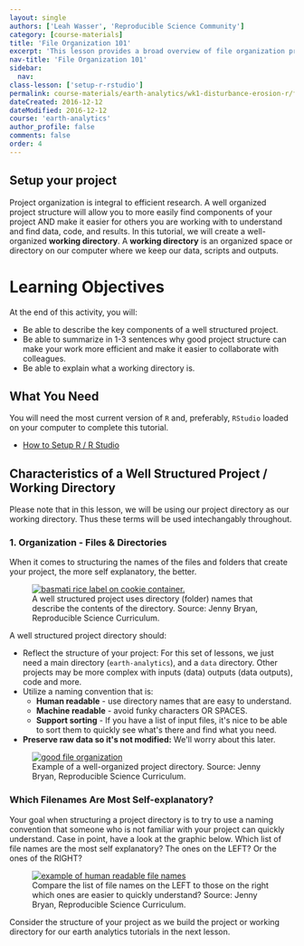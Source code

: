 ```yaml
---
layout: single
authors: ['Leah Wasser', 'Reproducible Science Community']
category: [course-materials]
title: 'File Organization 101'
excerpt: 'This lesson provides a broad overview of file organization principles.'
nav-title: 'File Organization 101'
sidebar:
  nav:
class-lesson: ['setup-r-rstudio']
permalink: course-materials/earth-analytics/wk1-disturbance-erosion-r/file-organization-101/
dateCreated: 2016-12-12
dateModified: 2016-12-12
course: 'earth-analytics'
author_profile: false
comments: false
order: 4
---
```



## Setup your project

Project organization is integral to efficient research. A well organized project
structure will allow you to more easily find components of your project AND
make it easier for others you are working with to understand and find data, code,
and results. In this tutorial, we will create a well-organized **working directory**.
A **working directory** is an organized space or directory on our computer where we
keep our data, scripts and outputs.

<div class='notice--success' markdown="1">

# Learning Objectives
At the end of this activity, you will:

* Be able to describe the key components of a well structured project.
* Be able to summarize in 1-3 sentences why good project structure can make your work more efficient and make it easier to collaborate with colleagues.
* Be able to explain what a working directory is.


## What You Need

You will need the most current version of `R` and, preferably, `RStudio` loaded on
your computer to complete this tutorial.

* [How to Setup R / R Studio](/course-materials/earth-analytics/setup-r-rstudio/)

</div>

## Characteristics of a Well Structured Project / Working Directory

Please note that in this lesson, we will be using our project directory as our
working directory. Thus these terms will be used intechangably throughout.

### 1. Organization - Files & Directories

When it comes to structuring the names of the files and folders that create your
project, the more self explanatory, the better.

<figure class="half">
	<a href="{{ site.url }}/images/slide-shows/intro-rr/basmati-rice.png">
	<img src="{{ site.url }}/images/slide-shows/intro-rr/basmati-rice.png" alt="basmati rice label on cookie container."></a>
	<figcaption> A well structured project uses directory (folder) names that describe
  the contents of the directory. Source: Jenny Bryan, Reproducible Science Curriculum.
	</figcaption>
</figure>


A well structured project directory should:

* Reflect the structure of your project: For this set of lessons, we just need a main directory (`earth-analytics`), and a `data` directory. Other projects may be more complex with inputs (data) outputs (data outputs), code and more.
* Utilize a naming convention that is:
   * **Human readable** - use directory names that are easy to understand.
   * **Machine readable** - avoid funky characters OR SPACES.
   * **Support sorting**  - If you have a list of input files, it's nice to be able to sort them to quickly see what's there and find what you need.
* **Preserve raw data so it's not modified:** We'll worry about this later.

<figure>
	<a href="{{ site.baseurl }}/images/slide-shows/intro-rr/file-organization.png">
	<img src="{{ site.baseurl }}/images/slide-shows/intro-rr/file-organization.png" alt="good file organization"></a>
	<figcaption> Example of a well-organized project directory. Source: Jenny Bryan, Reproducible Science Curriculum.
	</figcaption>
</figure>

### Which Filenames Are Most Self-explanatory?

Your goal when structuring a project directory is to try to use a naming
convention that someone who is not familiar with your project can quickly understand.
Case in point, have a look at the graphic below. Which list of file names are
the most self explanatory? The ones on the LEFT? Or the ones of the RIGHT?

<figure>
	<a href="{{ site.url }}/images/slide-shows/intro-rr/human-readable-jenny.png">
	<img src="{{ site.url }}/images/slide-shows/intro-rr/human-readable-jenny.png" alt="example of human readable file names"></a>
	<figcaption> Compare the list of file names on the LEFT to those on the right
  which ones are easier to quickly understand? Source: Jenny Bryan, Reproducible Science Curriculum.
	</figcaption>
</figure>


Consider the structure of your project as we build the project or working
directory for our earth analytics tutorials in the next lesson.
